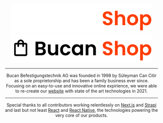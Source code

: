 <p align="center">
  <img src="https://github.com/bucan-labs/.github/raw/main/assets/logo-dark.png?raw=true#gh-dark-mode-only" alt="Dark Mode Logo" />
  <img src="https://raw.githubusercontent.com/bucan-labs/.github/main/assets/logo-light.png#gh-light-mode-only" alt="Light Mode Logo" />
</p>

<hr />

<p align="center">
  Bucan Befestigungstechnik AG was founded in 1998 by Süleyman Can Citir as a sole 
  proprietorship and has been a family business ever since. Focusing on an easy-to-use
  and innovative online expirience, we were able to re-create our  <a href="https://shop.bucan.ch">website</a> with state of
  the art technologies in 2021.
 
</p>

<hr />

<p align="center">
  Special thanks to all contributors working relentlessly on 
  <a href="https://github.com/vercel/next.js">Next.js</a> and 
  <a href="https://github.com/strapi/strapi">Strapi</a> and 
  last but not least 
  <a href="https://github.com/facebook/react">React</a> and <a href="https://github.com/facebook/react-native">React Native</a>, the
  technologies powering the very core of our products.
</p>
